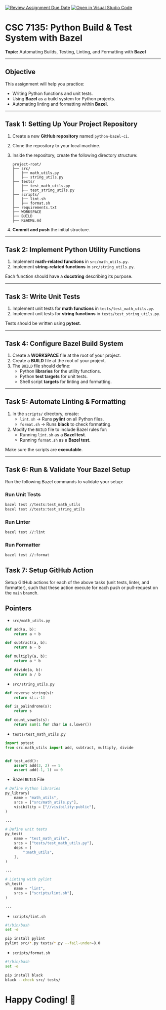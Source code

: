 [![Review Assignment Due Date](https://classroom.github.com/assets/deadline-readme-button-22041afd0340ce965d47ae6ef1cefeee28c7c493a6346c4f15d667ab976d596c.svg)](https://classroom.github.com/a/sBLwuAYj)
[![Open in Visual Studio Code](https://classroom.github.com/assets/open-in-vscode-2e0aaae1b6195c2367325f4f02e2d04e9abb55f0b24a779b69b11b9e10269abc.svg)](https://classroom.github.com/online_ide?assignment_repo_id=18290937&assignment_repo_type=AssignmentRepo)
# **CSC 7135: Python Build & Test System with Bazel**

**Topic:** Automating Builds, Testing, Linting, and Formatting with **Bazel**  


---

## **Objective**
This assignment will help you practice:
- Writing Python functions and unit tests.
- Using **Bazel** as a build system for Python projects.
- Automating linting and formatting within **Bazel**.

---

## **Task 1: Setting Up Your Project Repository**
1. Create a new **GitHub repository** named `python-bazel-ci`.
2. Clone the repository to your local machine.
3. Inside the repository, create the following directory structure:

    ```
    project-root/
    ├── src/
    │   ├── math_utils.py
    │   ├── string_utils.py
    ├── tests/
    │   ├── test_math_utils.py
    │   ├── test_string_utils.py
    ├── scripts/
    │   ├── lint.sh
    │   ├── format.sh
    ├── requirements.txt
    ├── WORKSPACE
    ├── BUILD
    ├── README.md
    ```

4. **Commit and push** the initial structure.

---

## **Task 2: Implement Python Utility Functions**
1. Implement **math-related functions** in `src/math_utils.py`.
2. Implement **string-related functions** in `src/string_utils.py`.

Each function should have a **docstring** describing its purpose.

---

## **Task 3: Write Unit Tests**
1. Implement unit tests for **math functions** in `tests/test_math_utils.py`.
2. Implement unit tests for **string functions** in `tests/test_string_utils.py`.

Tests should be written using **pytest**.

---

## **Task 4: Configure Bazel Build System**
1. Create a **WORKSPACE** file at the root of your project.
2. Create a **BUILD** file at the root of your project.
3. The `BUILD` file should define:
   - Python **libraries** for the utility functions.
   - Python **test targets** for unit tests.
   - Shell script **targets** for linting and formatting.

---

## **Task 5: Automate Linting & Formatting**
1. In the `scripts/` directory, create:
   - `lint.sh` → Runs **pylint** on all Python files.
   - `format.sh` → Runs **black** to check formatting.
2. Modify the `BUILD` file to include Bazel rules for:
   - Running `lint.sh` as a **Bazel test**.
   - Running `format.sh` as a **Bazel test**.

Make sure the scripts are **executable**.

---

## **Task 6: Run & Validate Your Bazel Setup**
Run the following Bazel commands to validate your setup:

### **Run Unit Tests**
```sh
bazel test //tests:test_math_utils
bazel test //tests:test_string_utils
```

### **Run Linter**
```sh
bazel test //:lint
```

### **Run Formatter**
```sh
bazel test //:format
```

## **Task 7: Setup GitHub Action**

Setup GitHub actions for each of the above tasks (unit tests, linter, and formatter), such that these action execute for each push or pull-request on the `main` branch. 

## **Pointers**

- `src/math_utils.py` 

```python
def add(a, b):
    return a + b

def subtract(a, b):
    return a - b

def multiply(a, b):
    return a * b

def divide(a, b):
    return a / b

```

- `src/string_utils.py`

```python
def reverse_string(s):
    return s[::-1]

def is_palindrome(s):
    return s 

def count_vowels(s):
    return sum(1 for char in s.lower())

```
- `tests/test_math_utils.py`

```python
import pytest
from src.math_utils import add, subtract, multiply, divide


def test_add():
    assert add(3, 2) == 5
    assert add(-1, 1) == 0
```
- Bazel `BUILD` File
```python
# Define Python libraries
py_library(
    name = "math_utils",
    srcs = ["src/math_utils.py"],
    visibility = ["//visibility:public"],
)

...

# Define unit tests
py_test(
    name = "test_math_utils",
    srcs = ["tests/test_math_utils.py"],
    deps = [
        ":math_utils",
    ],
)

...

# Linting with pylint
sh_test(
    name = "lint",
    srcs = ["scripts/lint.sh"],
)

... 
```
- `scripts/lint.sh`
```sh
#!/bin/bash
set -e

pip install pylint
pylint src/*.py tests/*.py --fail-under=8.0
```

- `scripts/format.sh`

```sh
#!/bin/bash
set -e

pip install black
black --check src/ tests/
```

# Happy Coding! 🚀

  
